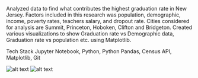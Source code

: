 Analyzed data to find what contributes the highest graduation rate in New Jersey.
Factors included in this research was population, demographic, income, poverty rates, teachers salary, and dropout rate. Cities considered for analysis are Summit, Princeton, Hoboken, Clifton and
Bridgeton. 
Created various visualizations to show Graduation rate vs Demographic data, Graduation rate vs population etc. using Matplotlib.

Tech Stack
Jupyter Notebook, Python, Python Pandas, Census API, Matplotlib, Git


![alt text](https://github.com/raghir01/graduation_rate_analysis/blob/master/graph/Graduation%20Rate%20and%20Demographic.png)
![alt text](https://github.com/raghir01/graduation_rate_analysis/blob/master/graph/dropout_pies.png)
